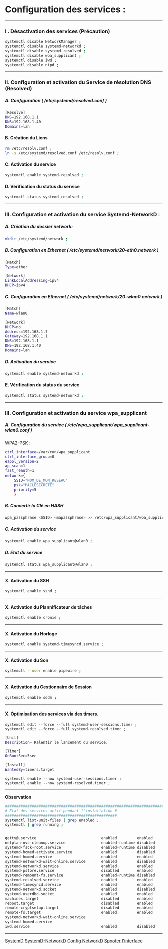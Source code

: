 # Configuration des services :

----------------------------------------------------------------------------------------------------------------
### I . Désactivation des services (Précaution)

```bash
systemctl disable NetworkManager ;
systemctl disable systemd-networkd ;
systemctl disable systemd-resolved ;
systemctl disable wpa_supplicant ;
systemctl disable iwd ;
systemctl disable ntpd ; 
```


----------------------------------------------------------------------------------------------------------------
### II. Configuration et activation du Service de résolution DNS (Resolved)

##### A. Configuration ( /etc/systemd/resolved.conf )
```bash
[Resolve]
DNS=192.168.1.1
DNS=192.168.1.40
Domains=lan
```

#### B. Création du Liens
```bash
rm /etc/resolv.conf ;
ln -s /etc/systemd/resolved.conf /etc/resolv.conf ;
```

#### C. Activation du service
```bash
systemctl enable systemd-resolved ;
```

#### D. Vérification du status du service
```bash
systemctl status systemd-resolved ;
```


----------------------------------------------------------------------------------------------------------------
### III. Configuration et activation du service Systemd-NetworkD :

##### A. Création du dossier network:
```bash
mkdir /etc/systemd/network ;
```

##### B. Configuration en Ethernet ( /etc/systemd/network/20-eth0.network )

```bash
[Match]
Type=ether

[Network]
LinkLocalAddressing=ipv4
DHCP=ipv4
```

##### C. Configuration en Ethernet ( /etc/systemd/network/20-wlan0.network )

```bash
[Match]
Name=wlan0

[Network]
DHCP=no
Address=192.168.1.7
Gateway=192.168.1.1
DNS=192.168.1.1
DNS=192.168.1.40
Domains=lan
```

##### D. Activation du service
```bash
systemctl enable systemd-networkd ;
```

#### E. Vérification du status du service
```bash
systemctl status systemd-networkd ;
```


----------------------------------------------------------------------------------------------------------------
### III. Configuration et activation du service  wpa_supplicant 

##### A. Configuration du service ( /etc/wpa_supplicant/wpa_supplicant-wlan0.conf )

WPA2-PSK :
```bash
ctrl_interface=/var/run/wpa_supplicant
ctrl_interface_group=0
eapol_version=2
ap_scan=1
fast_reauth=1
network={
	SSID="NOM_DE_MON_RESEAU"
	psk="MACLESECRETE"
	priority=5
	}
```

##### B. Convertir la Clé en HASH

```bash
wpa_passphrase <SSID> <mapassphrase> >> /etc/wpa_supplicant/wpa_supplicant-wlan0.conf ;
```

##### C. Activation du service
```bash
systemctl enable wpa_supplicant@wlan0 ;
```

##### D. Etat du service
```bash
systemctl status wpa_supplicant@wlan0 ;
```


----------------------------------------------------------------------------------------------------------------
#### X. Activation du SSH
```bash
systemctl enable sshd ;
```

----------------------------------------------------------------------------------------------------------------
#### X. Activation du Plannificateur de tâches
```bash
systemctl enable cronie ;
```

----------------------------------------------------------------------------------------------------------------
#### X. Activation du Horloge
```bash
systemctl enable systemd-timesyncd.service ; 
```

----------------------------------------------------------------------------------------------------------------
#### X. Activation du Son
```bash
systemctl --user enable pipewire ;
```


----------------------------------------------------------------------------------------------------------------
#### X. Activation du Gestionnaire de Session
```bash
systemctl enable sddm ;
```


----------------------------------------------------------------------------------------------------------------
#### X. Optimisation des services via des timers.

```
systemctl edit --force --full systemd-user-sessions.timer ;
systemctl edit --force --full systemd-resolved.timer ;
```

```bash
[Unit]
Description= Ralentir le lancement du service.

[Timer]
OnBootSec=5sec

[Install]
WantedBy=timers.target
```

```
systemctl enable --now systemd-user-sessions.timer ;
systemctl enable --now systemd-resolved.timer ;
```



----------------------------------------------------------------------------------------------------------------
**Observation**
```bash
#################################################################################################################
# Etat des services actif pendant l'installation #
##################################################
systemctl list-unit-files | grep enabled ;
systemctl | grep running ;


getty@.service                             enabled         enabled
netplan-ovs-cleanup.service                enabled-runtime disabled
systemd-fsck-root.service                  enabled-runtime disabled
systemd-homed-activate.service             enabled         disabled
systemd-homed.service                      enabled         enabled
systemd-networkd-wait-online.service       enabled         disabled
systemd-networkd.service                   enabled         enabled
systemd-pstore.service                     disabled        enabled
systemd-remount-fs.service                 enabled-runtime disabled
systemd-resolved.service                   enabled         enabled
systemd-timesyncd.service                  enabled         enabled
systemd-networkd.socket                    enabled         disabled
systemd-userdbd.socket                     enabled         enabled
machines.target                            disabled        enabled
reboot.target                              disabled        enabled
remote-cryptsetup.target                   disabled        enabled
remote-fs.target                           enabled         enabled
systemd-networkd-wait-online.service
systemd-homed.service
iwd.service                                enabled         disabled
```

----------------------------------------------------------------------------------------------------------------


[SystemD](https://wiki.archlinux.fr/systemd)
[SystemD-NetworkD](https://wiki.archlinux.fr/systemd-networkd)
[Config NetworkD](https://www.moyens.net/linux/comment-configurer-systemd-networkd-sur-linux/)
[Spoofer l'interface](https://unix.stackexchange.com/questions/501928/systemd-set-mac-address-and-ip-address)

